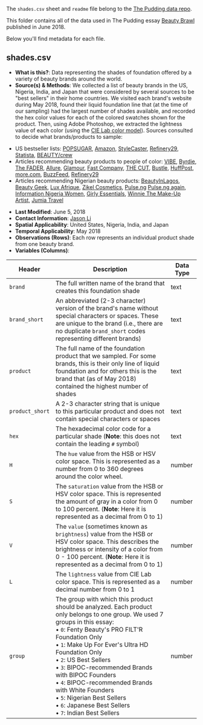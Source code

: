 The `shades.csv` sheet and `readme` file belong to the [The Pudding data repo](https://github.com/the-pudding/data).

This folder contains all of the data used in The Pudding essay [Beauty Brawl](https://pudding.cool/2018/06/makeup-shades/) published in June 2018.

Below you'll find metadata for each file.

## shades.csv

- 	**What is this?**: Data representing the shades of foundation offered by a variety of beauty brands around the world.
-   **Source(s) & Methods**: We collected a list of beauty brands in the US, Nigeria, India, and Japan that were considered by several sources to be "best sellers" in their home countries. We visited each brand's website during May 2018, found their liquid foundation line that (at the time of our sampling) had the largest number of shades available, and recorded the hex color values for each of the colored swatches shown for the product. Then, using Adobe Photoshop, we extracted the lightness value of each color (using the [CIE Lab color model](https://helpx.adobe.com/photoshop/using/color-modes.html#lab_color_mode)). Sources consulted to decide what brands/products to sample:
  * US bestseller lists: [POPSUGAR](https://www.popsugar.com/beauty/Bestselling-Foundations-Sephora-2017-43250396), [Amazon](https://www.amazon.com/Best-Sellers-Beauty-Foundation-Makeup/zgbs/beauty/11058871), [StyleCaster](http://stylecaster.com/beauty/best-selling-beauty-products-united-states/), [Refinery29](https://www.refinery29.com/most-popular-beauty-brands-new-york), [Statista](https://www.statista.com/statistics/194815/leading-us-foundation-brands-in-2013-based-on-sales/), [BEAUTY/crew](https://www.beautycrew.com.au/makeup/articles/the-internet-s-favourite-liquid-foundations/)
  * Articles recommending beauty products to people of color: [VIBE](https://www.vibe.com/2014/07/12-great-makeup-brands-for-women-of-color/), [Byrdie](https://www.byrdie.com/best-makeup-for-dark-skin), [The FADER](http://www.thefader.com/2017/08/22/black-owned-beauty-brands-katonya-breaux), [Allure](https://www.allure.com/gallery/best-foundations-for-women-of-color), [Glamour](https://www.glamour.com/gallery/black-owned-beauty-brands), [Fast Company](https://www.fastcompany.com/40443045/7-best-mainstream-beauty-brands-for-women-of-color), [THE CUT](https://www.thecut.com/2018/04/target-makeup-products-brands-people-of-color.html), [Bustle](https://www.bustle.com/articles/180408-32-black-owned-makeup-brands-to-add-to-your-beauty-collection-immediately-photos), [HuffPost](https://www.huffingtonpost.com/entry/black-owned-beauty-brands_us_5a7dc724e4b044b3821ccafb), [more.com](https://www.more.com/beauty/makeup/face-makeup/best-makeup-brands-created-specifically-women-color), [BuzzFeed](https://www.buzzfeed.com/treyegreen/best-makeup-products-people-of-color-lines), [Refinery29](https://www.refinery29.com/skin-care-brands-women-of-color)
  * Articles recommending Nigerian beauty products: [BeautyInLagos](http://www.beautyinlagos.com/2017/02/nigerian-makeup-brands-you-should-know-about.html/), [Beauty Geek](http://www.beautygeekng.com/2017/01/13/13-nigerian-makeup-brands/), [Lux Afrique](http://luxafrique.net/top-6-makeup-brands-by-nigerians/), [Zikel Cosmetics](http://www.zikelcosmetics.com/2016/04/25/7-hot-selling-makeup-brands-in-nigeria/), [Pulse.ng](http://www.pulse.ng/lifestyle/beauty-health/pulse-beauty-list-5-affordable-foundations-perfect-for-nigerian-weather-great-on-dark-skin-id4957957.html) [Pulse.ng again](http://www.pulse.ng/lifestyle/beauty-health/pulse-list-2017-top-8-nigerian-beauty-brands-of-the-year-id7717413.html), [Information Nigeria Women](http://women.informationng.com/14-awesome-foundations-for-dark-skin-tones/), [Girly Essentials](http://girlyessentials.com.ng/2017/07/25/the-nigerian-beauty-brand-that-stole-our-hearts-hegai-esther), [Winnie The Make-Up Artist](http://winniethemakeupartist.com/matte-foundations-in-nairobi/), [Jumia Travel](https://travel.jumia.com/blog/ng/5-nigerian-companies-who-changed-the-beauty-industry-1610)
-   **Last Modified**: June 5, 2018
-   **Contact Information**: [Jason Li](mailto:jason@hongkonggong.com)
-   **Spatial Applicability**: United States, Nigeria, India, and Japan
-   **Temporal Applicability**: May 2018
-   **Observations (Rows)**: Each row represents an individual product shade from one beauty brand.
-   **Variables (Columns)**:

| Header | Description | Data Type |
|---|---|---|
| `brand` | The full written name of the brand that creates this foundation shade | text |
| `brand_short` | An abbreviated (2-3 character) version of the brand's name without special characters or spaces. These are unique to the brand (i.e., there are no duplicate `brand_short` codes representing different brands) | text |
| `product` | The full name of the foundation product that we sampled. For some brands, this is their only line of liquid foundation and for others this is the brand that (as of May 2018) contained the highest number of shades | text |
| `product_short` | A 2-3 character string that is unique to this particular product and does not contain special characters or spaces | text |
| `hex` | The hexadecimal color code for a particular shade (**Note**: this does not contain the leading `#` symbol) | text |
| `H` | The `hue` value from the HSB or HSV color space. This is represented as a number from 0 to 360 degrees around the color wheel. | number |
| `S` | The `saturation` value from the HSB or HSV color space. This is represented the amount of gray in a color from 0 to 100 percent. (**Note**: Here it is represented as a decimal from 0 to 1) | number |
| `V` | The `value` (sometimes known as `brightness`) value from the HSB or HSV color space. This describes the brightness or intensity of a color from 0 - 100 percent. (**Note**: Here it is represented as a decimal from 0 to 1) | number |
| `L` | The `lightness` value from CIE Lab color space. This is represented as a decimal number from 0 to 1| number |
| `group` | The group with which this product should be analyzed. Each product only belongs to one group. We used 7 groups in this essay: <br/>&bull; `0`: Fenty Beauty's PRO FILT'R Foundation Only <br/>&bull; `1`: Make Up For Ever's Ultra HD Foundation Only <br/>&bull; `2`: US Best Sellers <br/>&bull; `3`: BIPOC-recommended Brands with BIPOC Founders <br/>&bull; `4`: BIPOC-recommended Brands with White Founders <br/>&bull; `5`: Nigerian Best Sellers <br/>&bull; `6`: Japanese Best Sellers <br/>&bull; `7`: Indian Best Sellers | number |
